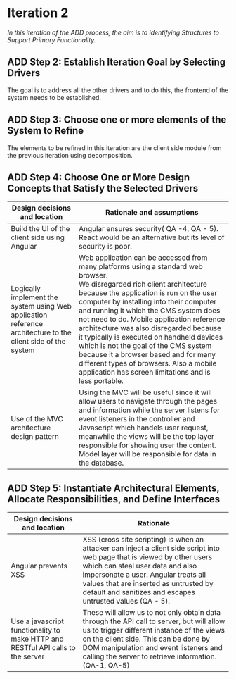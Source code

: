 # Iteration 2

*In this iteration of the ADD process, the aim is to identifying Structures to Support Primary Functionality.*

## ADD Step 2: Establish Iteration Goal by Selecting Drivers

The goal is to address all the other drivers and to do this, the frontend of the system needs to be established.

## ADD Step 3: Choose one or more elements of the System to Refine
The elements to be refined in this iteration are the client side module from the previous iteration using decomposition. 

## ADD Step 4: Choose One or More Design Concepts that Satisfy the Selected Drivers
| Design decisions and location | Rationale and assumptions |
|-------------------------------|------------------------|
| Build the UI of the client side using Angular | Angular ensures security( QA -4, QA - 5). React would be an alternative but its level of security is poor.  |
| Logically implement the system using Web application reference architecture to the client side of the system | Web application can be accessed from many platforms using a standard web browser. <br>We disregarded rich client architecture because the application is run on the user computer by installing into their computer and running it which the CMS system does not need to do. Mobile application reference architecture was also disregarded because it typically is executed on handheld devices which is not the goal of the CMS system because it a browser based and for many different types of browsers. Also a mobile application has screen limitations and is less portable. |
| Use of the MVC architecture design pattern | Using the MVC will be useful since it will allow users to navigate through the pages and information while the server listens for event listeners in the controller and Javascript which handels user request, meanwhile the views will be the top layer responsible for showing user the content. Model layer will be responsible for data in the database.|

## ADD Step 5: Instantiate Architectural Elements, Allocate Responsibilities, and Define Interfaces

| Design decisions and location | Rationale  |
|------|-----|
| Angular prevents XSS | XSS (cross site scripting) is when an attacker can inject a client side script into web page that is viewed by other users which can steal user data and also impersonate a user. Angular treats all values that are inserted as untrusted by default and sanitizes and escapes untrusted values (QA - 5).|
| Use a javascript functionality to make HTTP and RESTful API calls to the server | These will allow us to not only obtain data through the API call to server, but will allow us to trigger different instance of the views on the client side. This can be done by DOM manipulation and event listeners and calling the server to retrieve information. (QA-1, QA-5) |
